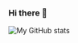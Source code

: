 ### Hi there 👋

![My GitHub stats](https://github-readme-stats.vercel.app/api?username=Allanimated&theme=dark&show_icons=true)
